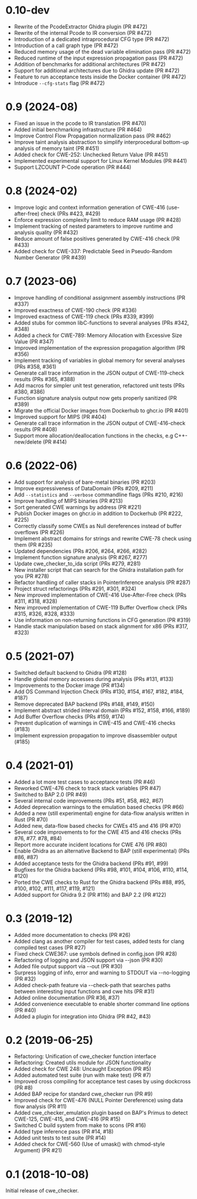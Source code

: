 0.10-dev
===

-   Rewrite of the PcodeExtractor Ghidra plugin (PR #472)
-   Rewrite of the internal Pcode to IR conversion (PR #472)
-   Introduction of a dedicated intraprocedural CFG type (PR #472)
-   Introduction of a call graph type (PR #472)
-   Reduced memory usage of the dead variable elimination pass (PR #472)
-   Reduced runtime of the input expression propagation pass (PR #472)
-   Addition of benchmarks for additional architectures (PR #472)
-   Support for additional architectures due to Ghidra update (PR #472)
-   Feature to run acceptance tests inside the Docker container (PR #472)
-   Introduce `--cfg-stats` flag (PR #472)

0.9 (2024-08)
===

-   Fixed an issue in the pcode to IR translation (PR #470)
-   Added initial benchmarking infrastructure (PR #464)
-   Improve Control Flow Propagation normalization pass (PR #462)
-   Improve taint analysis abstraction to simplify interprocedural bottom-up
    analysis of memory taint (PR #451)
-   Added check for CWE-252: Unchecked Return Value (PR #451)
-   Implemented experimental support for Linux Kernel Modules (PR #441)
-   Support LZCOUNT P-Code operation (PR #444)

0.8 (2024-02)
===

-   Improve logic and context information generation of CWE-416 (use-after-free) check (PRs #423, #429)
-   Enforce expression complexity limit to reduce RAM usage (PR #428)
-   Implement tracking of nested parameters to improve runtime and analysis quality (PR #432)
-   Reduce amount of false positives generated by CWE-416 check (PR #433)
-   Added check for CWE-337: Predictable Seed in Pseudo-Random Number Generator (PR #439)

0.7 (2023-06)
====

-   Improve handling of conditional assignment assembly instructions (PR #337)
-   Improved exactness of CWE-190 check (PR #336)
-   Improved exactness of CWE-119 check (PRs #339, #399)
-   Added stubs for common libC-functions to several analyses (PRs #342, #348)
-   Added a check for CWE-789: Memory Allocation with Excessive Size Value (PR #347)
-   Improved implementation of the expression propagation algorithm (PR #356)
-   Implement tracking of variables in global memory for several analyses (PRs #358, #361)
-   Generate call trace information in the JSON output of CWE-119-check results (PRs #365, #388)
-   Add macros for simpler unit test generation, refactored unit tests (PRs #380, #386)
-   Function signature analysis output now gets properly sanitized (PR #389)
-   Migrate the official Docker images from Dockerhub to ghcr.io (PR #401)
-   Improved support for MIPS (PR #404)
-   Generate call trace information in the JSON output of CWE-416-check results (PR #408)
-   Support more allocation/deallocation functions in the checks, e.g C++-new/delete (PR #414)

0.6 (2022-06)
====

-   Add support for analysis of bare-metal binaries (PR #203)
-   Improve expressiveness of DataDomain (PRs #209, #211)
-   Add `--statistics` and `--verbose` commandline flags (PRs #210, #216)
-   Improve handling of MIPS binaries (PR #213)
-   Sort generated CWE warnings by address (PR #221)
-   Publish Docker images on ghcr.io in addition to Dockerhub (PR #222, #225)
-   Correctly classify some CWEs as Null dereferences instead of buffer overflows (PR #226)
-   Implement abstract domains for strings and rewrite CWE-78 check using them (PR #235)
-   Updated dependencies (PRs #206, #264, #266, #282)
-   Implement function signature analysis (PR #267, #277)
-   Update cwe_checker_to_ida script (PRs #279, #281)
-   New installer script that can search for the Ghidra installation path for you (PR #278)
-   Refactor handling of caller stacks in PointerInference analysis (PR #287)
-   Project struct refactorings (PRs #291, #301, #324)
-   New improved implementation of CWE-416 Use-After-Free check (PRs #311, #318, #328)
-   New improved implementation of CWE-119 Buffer Overflow check (PRs #315, #326, #328, #333)
-   Use information on non-returning functions in CFG generation (PR #319)
-   Handle stack manipulation based on stack alignment for x86 (PRs #317, #323)

0.5 (2021-07)
====

-   Switched default backend to Ghidra (PR #128)
-   Handle global memory accesses during analysis (PRs #131, #133)
-   Improvements to the Docker image (PR #134)
-   Add OS Command Injection Check (PRs #130, #154, #167, #182, #184, #187)
-   Remove deprecated BAP backend (PRs #148, #149, #150)
-   Implement abstract strided interval domain (PRs #152, #158, #166, #189)
-   Add Buffer Overflow checks (PRs #159, #174)
-   Prevent duplication of warnings in CWE-415 and CWE-416 checks (#183)
-   Implement expression propagation to improve disassembler output (#185)

0.4 (2021-01)
====

-   Added a lot more test cases to acceptance tests (PR #46)
-   Reworked CWE-476 check to track stack variables (PR #47)
-   Switched to BAP 2.0 (PR #49)
-   Several internal code improvements (PRs #51, #58, #62, #67)
-   Added deprecation warnings to the emulation based checks (PR #66)
-   Added a new (still experimental) engine for data-flow analysis written in Rust (PR #70)
-   Added new, data-flow based checks for CWEs 415 and 416 (PR #70)
-   Several code improvements to for the CWE 415 and 416 checks (PRs #76, #77. #78, #84)
-   Report more accurate incident locations for CWE 476 (PR #80)
-   Enable Ghidra as an alternative Backend to BAP (still experimental) (PRs #86, #87)
-   Added acceptance tests for the Ghidra backend (PRs #91, #99)
-   Bugfixes for the Ghidra backend (PRs #98, #101, #104, #106, #110, #114, #120)
-   Ported the CWE checks to Rust for the Ghidra backend (PRs #88, #95, #100, #102, #111, #117, #119, #121)
-   Added support for Ghidra 9.2 (PR #116) and BAP 2.2 (PR #122)

0.3 (2019-12)
====

-   Added more documentation to checks (PR #26)
-   Added clang as another compiler for test cases, added tests for clang compiled test cases (PR #27)
-   Fixed check CWE367: use symbols defined in config.json (PR #28)
-   Refactoring of logging and JSON support via --json (PR #30)
-   Added file output support via --out (PR #30)
-   Surpress logging of info, error and warning to STDOUT via --no-logging (PR #32)
-   Added check-path feature via --check-path that searches paths between interesting input functions and cwe hits (PR #31)
-   Added online documentation (PR #36, #37)
-   Added convenience executable to enable shorter command line options (PR #40)
-   Added a plugin for integration into Ghidra (PR #42, #43)

0.2 (2019-06-25)
=====

-   Refactoring: Unification of cwe_checker function interface
-   Refactoring: Created utils module for JSON functionality
-   Added check for CWE 248: Uncaught Exception (PR #5)
-   Added automated test suite (run with make test) (PR #7)
-   Improved cross compiling for acceptance test cases by using dockcross (PR #8)
-   Added BAP recipe for standard cwe_checker run (PR #9)
-   Improved check for CWE-476 (NULL Pointer Dereference) using data flow analysis (PR #11)
-   Added cwe_checker_emulation plugin based on BAP's Primus to detect CWE-125, CWE-415, and CWE-416 (PR #15)
-   Switched C build system from make to scons (PR #16)
-   Added type inference pass (PR #14, #18)
-   Added unit tests to test suite (PR #14)
-   Added check for CWE-560 (Use of umask() with chmod-style Argument) (PR #21)

0.1 (2018-10-08)
=====

Initial release of cwe_checker.
